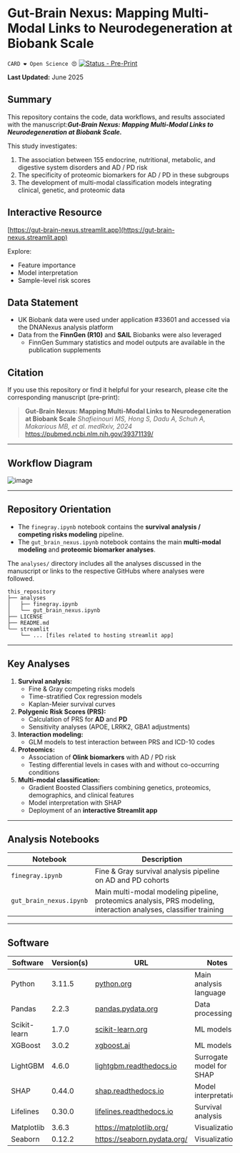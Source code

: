 # Gut-Brain Nexus: Mapping Multi-Modal Links to Neurodegeneration at Biobank Scale

`CARD ❤️ Open Science 😍`
[![Status - Pre-Print](https://img.shields.io/badge/Status-Pre--Print-0F4C92)](https://pubmed.ncbi.nlm.nih.gov/39371139/)

**Last Updated:** June 2025

## **Summary**

This repository contains the code, data workflows, and results associated with the manuscript:***Gut-Brain Nexus: Mapping Multi-Modal Links to Neurodegeneration at Biobank Scale.***

This study investigates:

1. The association between 155 endocrine, nutritional, metabolic, and digestive system disorders and AD / PD risk
2. The specificity of proteomic biomarkers for AD / PD in these subgroups
3. The development of multi-modal classification models integrating clinical, genetic, and proteomic data

## **Interactive Resource**

[https://gut-brain-nexus.streamlit.app](https://gut-brain-nexus.streamlit.app)

Explore:
* Feature importance
* Model interpretation
* Sample-level risk scores

## **Data Statement**

* UK Biobank data were used under application #33601 and accessed via the DNANexus analysis platform
* Data from the **FinnGen (R10)** and **SAIL** Biobanks were also leveraged
    * FinnGen Summary statistics and model outputs are available in the publication supplements

## **Citation**

If you use this repository or find it helpful for your research, please cite the corresponding manuscript (pre-print):

> **Gut-Brain Nexus: Mapping Multi-Modal Links to Neurodegeneration at Biobank Scale**
> *Shafieinouri MS, Hong S, Dadu A, Schuh A, Makarious MB, et al. medRxiv, 2024*
> https://pubmed.ncbi.nlm.nih.gov/39371139/

---

## **Workflow Diagram**

![image](https://hackmd.io/_uploads/ryUWlX5mgl.png)


---

## **Repository Orientation**

* The `finegray.ipynb` notebook contains the **survival analysis / competing risks modeling** pipeline.
* The `gut_brain_nexus.ipynb` notebook contains the main **multi-modal modeling** and **proteomic biomarker analyses**.

The `analyses/` directory includes all the analyses discussed in the manuscript or links to the respective GitHubs where analyses were followed.
```
this_repository
├── analyses
│   ├── finegray.ipynb
│   └── gut_brain_nexus.ipynb
├── LICENSE
├── README.md
└── streamlit
    └── ... [files related to hosting streamlit app]
```

---

## **Key Analyses**

1. **Survival analysis:**
   * Fine & Gray competing risks models
   * Time-stratified Cox regression models
   * Kaplan-Meier survival curves
2. **Polygenic Risk Scores (PRS):**
   * Calculation of PRS for **AD** and **PD**
   * Sensitivity analyses (APOE, LRRK2, GBA1 adjustments)
3. **Interaction modeling:**
   * GLM models to test interaction between PRS and ICD-10 codes
4. **Proteomics:**
   * Association of **Olink biomarkers** with AD / PD risk
   * Testing differential levels in cases with and without co-occurring conditions
5. **Multi-modal classification:**
   * Gradient Boosted Classifiers combining genetics, proteomics, demographics, and clinical features
   * Model interpretation with SHAP
   * Deployment of an **interactive Streamlit app**

---

## **Analysis Notebooks**

| Notebook                | Description                                                                                                      |
| ----------------------- | ---------------------------------------------------------------------------------------------------------------- |
| `finegray.ipynb`        | Fine & Gray survival analysis pipeline on AD and PD cohorts                                                              |
| `gut_brain_nexus.ipynb` | Main multi-modal modeling pipeline, proteomics analysis, PRS modeling, interaction analyses, classifier training |

---

## **Software**

| Software             | Version(s) | URL                                                           | Notes                    |
| -------------------- | ---------- | ------------------------------------------------------------- | ------------------------ |
| Python               | 3.11.5       | [python.org](https://www.python.org/)                         | Main analysis language   |
| Pandas               | 2.2.3     | [pandas.pydata.org](https://pandas.pydata.org/)               | Data processing          |
| Scikit-learn         | 1.7.0    | [scikit-learn.org](https://scikit-learn.org/)                 | ML models                |
| XGBoost              | 3.0.2    | [xgboost.ai](https://xgboost.ai/)                             | ML models                |
| LightGBM             | 4.6.0     | [lightgbm.readthedocs.io](https://lightgbm.readthedocs.io/)   | Surrogate model for SHAP |
| SHAP                 | 0.44.0     | [shap.readthedocs.io](https://shap.readthedocs.io/)           | Model interpretation     |
| Lifelines            | 0.30.0     | [lifelines.readthedocs.io](https://lifelines.readthedocs.io/) | Survival analysis        |
| Matplotlib  | 3.6.3    |                    https://matplotlib.org/                              |                    Visualization      |
|  Seaborn |  0.12.2     |                 https://seaborn.pydata.org/                                 |                    Visualization      |


